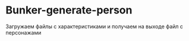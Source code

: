 # Bunker-generate-person
Загружаем файлы с характеристиками и получаем на выходе файл с персонажами
